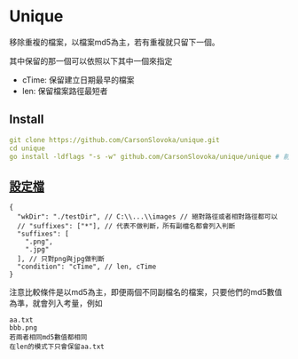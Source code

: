 # Unique

移除重複的檔案，以檔案md5為主，若有重複就只留下一個。

其中保留的那一個可以依照以下其中一個來指定

- cTime: 保留建立日期最早的檔案
- len: 保留檔案路徑最短者

## Install

```yaml
git clone https://github.com/CarsonSlovoka/unique.git
cd unique
go install -ldflags "-s -w" github.com/CarsonSlovoka/unique/unique # 前面的unique為go.mod所用的名稱，後面的unique為package main所在的路徑，又因go install預設用package main所在的文件夾命名，所以要改成unique
```

## [設定檔](unique/.unique.json)

```json5
{
  "wkDir": "./testDir", // C:\\...\\images // 絕對路徑或者相對路徑都可以
  // "suffixes": ["*"], // 代表不做判斷，所有副檔名都會列入判斷
  "suffixes": [
    ".png",
    ".jpg"
  ], // 只對png與jpg做判斷
  "condition": "cTime", // len, cTime
}
```

注意比較條件是以md5為主，即便兩個不同副檔名的檔案，只要他們的md5數值為準，就會列入考量，例如
```
aa.txt
bbb.png
若兩者相同md5數值都相同
在len的模式下只會保留aa.txt
```

